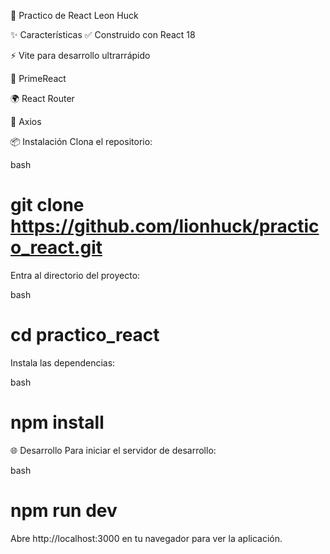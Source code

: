 🚀 Practico de React Leon Huck

✨ Características
✅ Construido con React 18

⚡ Vite para desarrollo ultrarrápido

🎨 PrimeReact

🌍 React Router

📡 Axios

📦 Instalación
Clona el repositorio:

bash
# git clone https://github.com/lionhuck/practico_react.git
Entra al directorio del proyecto:

bash
# cd practico_react
Instala las dependencias:

bash
# npm install

🌐 Desarrollo
Para iniciar el servidor de desarrollo:

bash
# npm run dev
Abre http://localhost:3000 en tu navegador para ver la aplicación.

